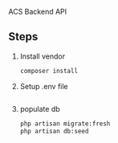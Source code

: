 ACS Backend API

## Steps
1. Install vendor

   ``` sh
   composer install
   ```

2. Setup .env file

    ``` sh

    ```
3. populate db

    ``` sh
    php artisan migrate:fresh
    php artisan db:seed

    ```